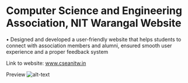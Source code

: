 # Computer Science and Engineering Association, NIT Warangal Website

• Designed and developed a user-friendly website that helps students to connect with association members and alumni, ensured smooth user experience and a proper feedback system


Link to website: www.cseanitw.in


Preview ![alt-text](https://github.com/divas-jindal/csea_website/blob/master/cseaweb/static/images/csea.png)
